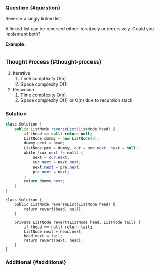 ### Question {#question}

Reverse a singly linked list.

A linked list can be reversed either iteratively or recursively. Could you implement both?

**Example:**

```

```

### Thought Process {#thought-process}

1. Iterative
   1. Time complexity O\(n\)
   2. Space complexity O\(1\)
2. Recursion
   1. Time complexity O\(n\)
   2. Space complexity O\(1\) or O\(n\) due to recursion stack

### Solution

```java
class Solution {
    public ListNode reverseList(ListNode head) {
        if (head == null) return null;
        ListNode dummy = new ListNode(0);
        dummy.next = head;
        ListNode pre = dummy, cur = pre.next, next = null;
        while (cur.next != null) {
            next = cur.next;
            cur.next = next.next;
            next.next = pre.next;
            pre.next = next;
        }
        return dummy.next;
    }
}
```

```
class Solution {
    public ListNode reverseList(ListNode head) {
        return revert(head, null);
    }
    
    private ListNode revert(ListNode head, ListNode tail) {
        if (head == null) return tail;
        ListNode next = head.next;
        head.next = tail;
        return revert(next, head);
    }
}
```

### Additional {#additional}



